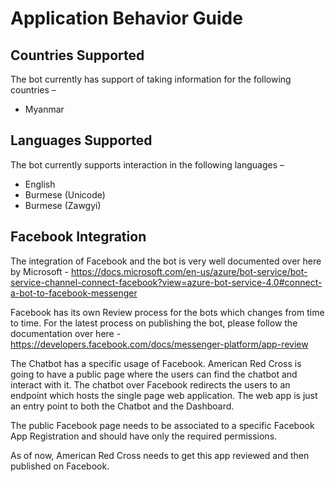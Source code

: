 # Application Behavior Guide

## Countries Supported
The bot currently has support of taking information for the following countries –
- Myanmar

## Languages Supported
The bot currently supports interaction in the following languages – 
- English
- Burmese (Unicode)
- Burmese (Zawgyi)

## Facebook Integration
The integration of Facebook and the bot is very well documented over here by Microsoft - https://docs.microsoft.com/en-us/azure/bot-service/bot-service-channel-connect-facebook?view=azure-bot-service-4.0#connect-a-bot-to-facebook-messenger


Facebook has its own Review process for the bots which changes from time to time. For the latest process on publishing the bot, please follow the documentation over here - https://developers.facebook.com/docs/messenger-platform/app-review

The Chatbot has a specific usage of Facebook. American Red Cross is going to have a public page where the users can find the chatbot and interact with it. The chatbot over Facebook redirects the users to an endpoint which hosts the single page web application. The web app is just an entry point to both the Chatbot and the Dashboard.

The public Facebook page needs to be associated to a specific Facebook App Registration and should have only the required permissions.

As of now, American Red Cross needs to get this app reviewed and then published on Facebook.
